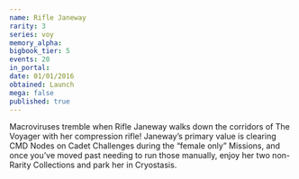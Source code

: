 ```yaml
---
name: Rifle Janeway
rarity: 3
series: voy
memory_alpha:
bigbook_tier: 5
events: 20
in_portal:
date: 01/01/2016
obtained: Launch
mega: false
published: true
---
```


Macroviruses tremble when Rifle Janeway walks down the corridors of The Voyager with her compression rifle! Janeway’s primary value is clearing CMD Nodes on Cadet Challenges during the “female only” Missions, and once you’ve moved past needing to run those manually, enjoy her two non-Rarity Collections and park her in Cryostasis.
